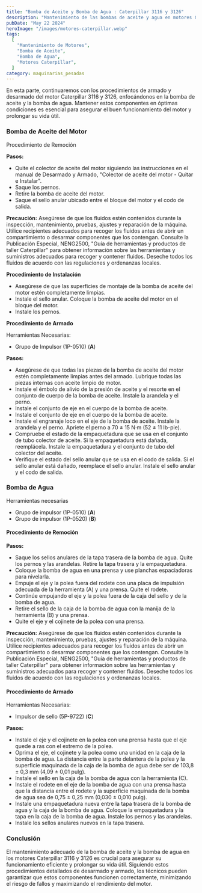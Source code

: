 ```yaml
---
title: "Bomba de Aceite y Bomba de Agua : Caterpillar 3116 y 3126"
description: "Mantenimiento de las bombas de aceite y agua en motores Caterpillar 3116 y 3126"
pubDate: "May 22 2024"
heroImage: "/images/motores-caterpillar.webp"
tags:
  [
    "Mantenimiento de Motores",
    "Bomba de Aceite",
    "Bomba de Agua",
    "Motores Caterpillar",
  ]
category: maquinarias_pesadas
---
```


En esta parte, continuaremos con los procedimientos de armado y desarmado del motor Caterpillar 3116 y 3126, enfocándonos en la bomba de aceite y la bomba de agua. Mantener estos componentes en óptimas condiciones es esencial para asegurar el buen funcionamiento del motor y prolongar su vida útil.

### Bomba de Aceite del Motor

Procedimiento de Remoción

**Pasos:**

- Quite el colector de aceite del motor siguiendo las instrucciones en el manual de Desarmado y Armado, "Colector de aceite del motor - Quitar e Instalar".
- Saque los pernos.
- Retire la bomba de aceite del motor.
- Saque el sello anular ubicado entre el bloque del motor y el codo de salida.

**Precaución:** Asegúrese de que los fluidos estén contenidos durante la inspección, mantenimiento, pruebas, ajustes y reparación de la máquina. Utilice recipientes adecuados para recoger los fluidos antes de abrir un compartimiento o desarmar componentes que los contengan. Consulte la Publicación Especial, NENG2500, "Guía de herramientas y productos de taller Caterpillar" para obtener información sobre las herramientas y suministros adecuados para recoger y contener fluidos. Deseche todos los fluidos de acuerdo con las regulaciones y ordenanzas locales.

**Procedimiento de Instalación**

- Asegúrese de que las superficies de montaje de la bomba de aceite del motor estén completamente limpias.
- Instale el sello anular. Coloque la bomba de aceite del motor en el bloque del motor.
- Instale los pernos.

**Procedimiento de Armado**

Herramientas Necesarias:

- Grupo de Impulsor (1P-0510) (**A**)

**Pasos:**

- Asegúrese de que todas las piezas de la bomba de aceite del motor estén completamente limpias antes del armado. Lubrique todas las piezas internas con aceite limpio de motor.
- Instale el émbolo de alivio de la presión de aceite y el resorte en el conjunto de cuerpo de la bomba de aceite. Instale la arandela y el perno.
- Instale el conjunto de eje en el cuerpo de la bomba de aceite.
- Instale el conjunto de eje en el cuerpo de la bomba de aceite.
- Instale el engranaje loco en el eje de la bomba de aceite. Instale la arandela y el perno. Apriete el perno a 70 ± 15 N·m (52 ± 11 lb-pie).
- Compruebe el estado de la empaquetadura que se usa en el conjunto de tubo colector de aceite. Si la empaquetadura está dañada, reemplácela. Instale la empaquetadura y el conjunto de tubo del colector del aceite.
- Verifique el estado del sello anular que se usa en el codo de salida. Si el sello anular está dañado, reemplace el sello anular. Instale el sello anular y el codo de salida.

### Bomba de Agua

Herramientas necesarias

- Grupo de impulsor (1P-0510) (**A**)
- Grupo de impulsor (1P-0520) (**B**)

#### Procedimiento de Remoción

**Pasos:**

- Saque los sellos anulares de la tapa trasera de la bomba de agua. Quite los pernos y las arandelas. Retire la tapa trasera y la empaquetadura.
- Coloque la bomba de agua en una prensa y use planchas espaciadoras para nivelarla.
- Empuje el eje y la polea fuera del rodete con una placa de impulsión adecuada de la herramienta (A) y una prensa. Quite el rodete.
- Continúe empujando el eje y la polea fuera de la caja del sello y de la bomba de agua.
- Retire el sello de la caja de la bomba de agua con la manija de la herramienta (B) y una prensa.
- Quite el eje y el cojinete de la polea con una prensa.

**Precaución:** Asegúrese de que los fluidos estén contenidos durante la inspección, mantenimiento, pruebas, ajustes y reparación de la máquina. Utilice recipientes adecuados para recoger los fluidos antes de abrir un compartimiento o desarmar componentes que los contengan. Consulte la Publicación Especial, NENG2500, "Guía de herramientas y productos de taller Caterpillar" para obtener información sobre las herramientas y suministros adecuados para recoger y contener fluidos. Deseche todos los fluidos de acuerdo con las regulaciones y ordenanzas locales.

#### Procedimiento de Armado

Herramientas Necesarias:

- Impulsor de sello (5P-9722) (**C**)

**Pasos:**

- Instale el eje y el cojinete en la polea con una prensa hasta que el eje quede a ras con el extremo de la polea.
- Oprima el eje, el cojinete y la polea como una unidad en la caja de la bomba de agua. La distancia entre la parte delantera de la polea y la superficie maquinada de la caja de la bomba de agua debe ser de 103,8 ± 0,3 mm (4,09 ± 0,01 pulg).
- Instale el sello en la caja de la bomba de agua con la herramienta (C).
- Instale el rodete en el eje de la bomba de agua con una prensa hasta que la distancia entre el rodete y la superficie maquinada de la bomba de agua sea de 0,75 ± 0,25 mm (0,030 ± 0,010 pulg).
- Instale una empaquetadura nueva entre la tapa trasera de la bomba de agua y la caja de la bomba de agua. Coloque la empaquetadura y la tapa en la caja de la bomba de agua. Instale los pernos y las arandelas.
- Instale los sellos anulares nuevos en la tapa trasera.

### Conclusión

El mantenimiento adecuado de la bomba de aceite y la bomba de agua en los motores Caterpillar 3116 y 3126 es crucial para asegurar su funcionamiento eficiente y prolongar su vida útil. Siguiendo estos procedimientos detallados de desarmado y armado, los técnicos pueden garantizar que estos componentes funcionen correctamente, minimizando el riesgo de fallos y maximizando el rendimiento del motor.
